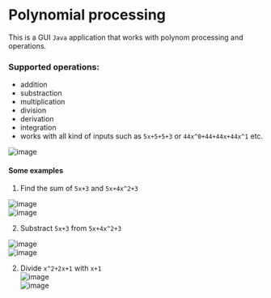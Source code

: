 # Polynomial processing
This is a GUI `Java` application that works with polynom processing and operations.  
### Supported  operations:
-  addition
-  substraction
-  multiplication
-  division
-  derivation
-  integration
-  works with all kind of inputs such as `5x+5+5+3` or `44x^0+44+44x+44x^1` etc.  

![image](https://user-images.githubusercontent.com/37183688/41982254-a10649ea-7a33-11e8-9e49-e7961b1027d6.png)  

#### Some examples
1) Find the sum of `5x+3` and `5x+4x^2+3 ` 

![image](https://user-images.githubusercontent.com/37183688/41982417-0abce1be-7a34-11e8-86a8-e71d2e0fb309.png)    
![image](https://user-images.githubusercontent.com/37183688/41982436-139af47e-7a34-11e8-8b1a-937a80119650.png)    

2) Substract `5x+3` from `5x+4x^2+3`   

![image](https://user-images.githubusercontent.com/37183688/41982511-501a33e2-7a34-11e8-8f16-fc39184e6146.png)  
![image](https://user-images.githubusercontent.com/37183688/41982515-523af3be-7a34-11e8-9b43-1acdd5d7d3f3.png)    

2) Divide `x^2+2x+1` with `x+1`  
![image](https://user-images.githubusercontent.com/37183688/41982620-949541f6-7a34-11e8-9dcf-d7cdf13f8e19.png)  
![image](https://user-images.githubusercontent.com/37183688/41982626-96b7625c-7a34-11e8-8115-df560c64c262.png)  

